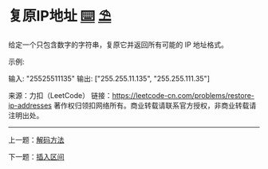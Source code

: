# 复原IP地址 [⌨️](https://github.com/tolerance-go/keep-learning/blob/master/src/数据结构和算法/回溯/index.code.ts) [⛱️](https://github.com/tolerance-go/keep-learning/blob/master/src/数据结构和算法/回溯/index.test.ts)

给定一个只包含数字的字符串，复原它并返回所有可能的 IP 地址格式。

示例:

输入: "25525511135"
输出: ["255.255.11.135", "255.255.111.35"]

来源：力扣（LeetCode）
链接：https://leetcode-cn.com/problems/restore-ip-addresses
著作权归领扣网络所有。商业转载请联系官方授权，非商业转载请注明出处。

---

上一题：[解码方法](https://github.com/tolerance-go/keep-learning/blob/master/output/数据结构和算法/动态规划/解码方法.md)

下一题：[插入区间](https://github.com/tolerance-go/keep-learning/blob/master/output/数据结构和算法/插入区间.md)
